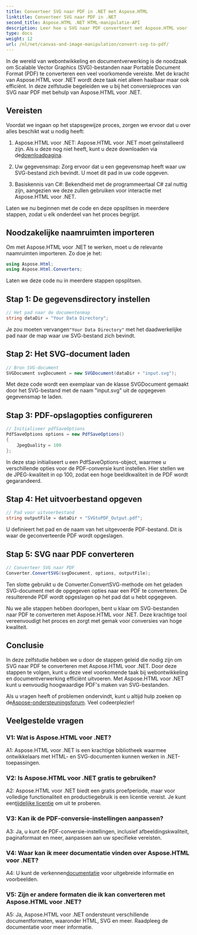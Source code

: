 ```yaml
---
title: Converteer SVG naar PDF in .NET met Aspose.HTML
linktitle: Converteer SVG naar PDF in .NET
second_title: Aspose.HTML .NET HTML-manipulatie-API
description: Leer hoe u SVG naar PDF converteert met Aspose.HTML voor .NET. Hoogwaardige, stapsgewijze handleiding voor efficiënte documentverwerking.
type: docs
weight: 12
url: /nl/net/canvas-and-image-manipulation/convert-svg-to-pdf/
---
```


In de wereld van webontwikkeling en documentverwerking is de noodzaak om Scalable Vector Graphics (SVG)-bestanden naar Portable Document Format (PDF) te converteren een veel voorkomende vereiste. Met de kracht van Aspose.HTML voor .NET wordt deze taak niet alleen haalbaar maar ook efficiënt. In deze zelfstudie begeleiden we u bij het conversieproces van SVG naar PDF met behulp van Aspose.HTML voor .NET. 

## Vereisten

Voordat we ingaan op het stapsgewijze proces, zorgen we ervoor dat u over alles beschikt wat u nodig heeft:

1.  Aspose.HTML voor .NET: Aspose.HTML voor .NET moet geïnstalleerd zijn. Als u deze nog niet heeft, kunt u deze downloaden via de[downloadpagina](https://releases.aspose.com/html/net/).

2. Uw gegevensmap: Zorg ervoor dat u een gegevensmap heeft waar uw SVG-bestand zich bevindt. U moet dit pad in uw code opgeven.

3. Basiskennis van C#: Bekendheid met de programmeertaal C# zal nuttig zijn, aangezien we deze zullen gebruiken voor interactie met Aspose.HTML voor .NET.

Laten we nu beginnen met de code en deze opsplitsen in meerdere stappen, zodat u elk onderdeel van het proces begrijpt.

## Noodzakelijke naamruimten importeren

Om met Aspose.HTML voor .NET te werken, moet u de relevante naamruimten importeren. Zo doe je het:

```csharp
using Aspose.Html;
using Aspose.Html.Converters;
```

Laten we deze code nu in meerdere stappen opsplitsen.

## Stap 1: De gegevensdirectory instellen
```csharp
// Het pad naar de documentenmap
string dataDir = "Your Data Directory";
```
 Je zou moeten vervangen`"Your Data Directory"` met het daadwerkelijke pad naar de map waar uw SVG-bestand zich bevindt.

## Stap 2: Het SVG-document laden
```csharp
// Bron SVG-document
SVGDocument svgDocument = new SVGDocument(dataDir + "input.svg");
```
Met deze code wordt een exemplaar van de klasse SVGDocument gemaakt door het SVG-bestand met de naam "input.svg" uit de opgegeven gegevensmap te laden.

## Stap 3: PDF-opslagopties configureren
```csharp
// Initialiseer pdfSaveOptions
PdfSaveOptions options = new PdfSaveOptions()
{
	JpegQuality = 100
};
```
In deze stap initialiseert u een PdfSaveOptions-object, waarmee u verschillende opties voor de PDF-conversie kunt instellen. Hier stellen we de JPEG-kwaliteit in op 100, zodat een hoge beeldkwaliteit in de PDF wordt gegarandeerd.

## Stap 4: Het uitvoerbestand opgeven
```csharp
// Pad voor uitvoerbestand
string outputFile = dataDir + "SVGtoPDF_Output.pdf";
```
U definieert het pad en de naam van het uitgevoerde PDF-bestand. Dit is waar de geconverteerde PDF wordt opgeslagen.

## Stap 5: SVG naar PDF converteren
```csharp
// Converteer SVG naar PDF
Converter.ConvertSVG(svgDocument, options, outputFile);
```
Ten slotte gebruikt u de Converter.ConvertSVG-methode om het geladen SVG-document met de opgegeven opties naar een PDF te converteren. De resulterende PDF wordt opgeslagen op het pad dat u hebt opgegeven.

Nu we alle stappen hebben doorlopen, bent u klaar om SVG-bestanden naar PDF te converteren met Aspose.HTML voor .NET. Deze krachtige tool vereenvoudigt het proces en zorgt met gemak voor conversies van hoge kwaliteit.

## Conclusie

In deze zelfstudie hebben we u door de stappen geleid die nodig zijn om SVG naar PDF te converteren met Aspose.HTML voor .NET. Door deze stappen te volgen, kunt u deze veel voorkomende taak bij webontwikkeling en documentverwerking efficiënt uitvoeren. Met Aspose.HTML voor .NET kunt u eenvoudig hoogwaardige PDF's maken van SVG-bestanden.

 Als u vragen heeft of problemen ondervindt, kunt u altijd hulp zoeken op de[Aspose-ondersteuningsforum](https://forum.aspose.com/). Veel codeerplezier!

## Veelgestelde vragen

### V1: Wat is Aspose.HTML voor .NET?

A1: Aspose.HTML voor .NET is een krachtige bibliotheek waarmee ontwikkelaars met HTML- en SVG-documenten kunnen werken in .NET-toepassingen.

### V2: Is Aspose.HTML voor .NET gratis te gebruiken?

 A2: Aspose.HTML voor .NET biedt een gratis proefperiode, maar voor volledige functionaliteit en productiegebruik is een licentie vereist. Je kunt een[tijdelijke licentie](https://purchase.aspose.com/temporary-license/) om uit te proberen.

### V3: Kan ik de PDF-conversie-instellingen aanpassen?

A3: Ja, u kunt de PDF-conversie-instellingen, inclusief afbeeldingskwaliteit, paginaformaat en meer, aanpassen aan uw specifieke vereisten.

### V4: Waar kan ik meer documentatie vinden over Aspose.HTML voor .NET?

 A4: U kunt de verkennen[documentatie](https://reference.aspose.com/html/net/) voor uitgebreide informatie en voorbeelden.

### V5: Zijn er andere formaten die ik kan converteren met Aspose.HTML voor .NET?

A5: Ja, Aspose.HTML voor .NET ondersteunt verschillende documentformaten, waaronder HTML, SVG en meer. Raadpleeg de documentatie voor meer informatie.